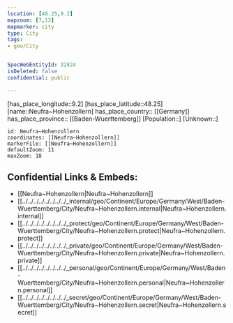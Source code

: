 ```yaml
---
location: [48.25,9.2] 
mapzoom: [7,12] 
mapmarker: city 
type: City
tags:
- geo/City


SpocWebEntityId: 32824
isDeleted: false
confidential: public

---
```

[has_place_longitude::9.2] 
[has_place_latitude::48.25] 
[name::Neufra~Hohenzollern] 
has_place_country:: [[Germany]]  
has_place_province:: [[Baden-Wuerttemberg]] 
[Population::] 
[Unknown::] 


```leaflet
id: Neufra~Hohenzollern
coordinates: [[Neufra~Hohenzollern]] 
markerFile: [[Neufra~Hohenzollern]] 
defaultZoom: 11 
maxZoom: 18
```


## Confidential Links & Embeds: 
- [[Neufra~Hohenzollern|Neufra~Hohenzollern]]  
- [[../../../../../../../../_internal/geo/Continent/Europe/Germany/West/Baden-Wuerttemberg/City/Neufra~Hohenzollern.internal|Neufra~Hohenzollern.internal]] 
- [[../../../../../../../../_protect/geo/Continent/Europe/Germany/West/Baden-Wuerttemberg/City/Neufra~Hohenzollern.protect|Neufra~Hohenzollern.protect]] 
- [[../../../../../../../../_private/geo/Continent/Europe/Germany/West/Baden-Wuerttemberg/City/Neufra~Hohenzollern.private|Neufra~Hohenzollern.private]] 
- [[../../../../../../../../_personal/geo/Continent/Europe/Germany/West/Baden-Wuerttemberg/City/Neufra~Hohenzollern.personal|Neufra~Hohenzollern.personal]] 
- [[../../../../../../../../_secret/geo/Continent/Europe/Germany/West/Baden-Wuerttemberg/City/Neufra~Hohenzollern.secret|Neufra~Hohenzollern.secret]] 
